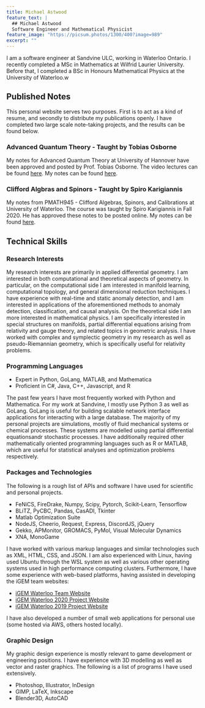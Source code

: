 ```yaml
---
title: Michael Astwood
feature_text: |
  ## Michael Astwood
  Software Engineer and Mathematical Physicist
feature_image: "https://picsum.photos/1300/400?image=989"
excerpt: ""
---
```


I am a software engineer at Sandvine ULC, working in Waterloo Ontario.
I recently completed a MSc in Mathematics at Wilfrid Laurier University. Before that,
I completed a BSc in Honours Mathematical Physics at the University of Waterloo.w

## Published Notes
This personal website serves two purposes. First is to act as a kind of resume, and secondly to distribute my publications openly.
I have completed two large scale note-taking projects, and the results can be found below.

### Advanced Quantum Theory - Taught by Tobias Osborne
My notes for Advanced Quantum Theory at University of Hannover have been approved and posted by Prof. Tobias Osborne. 
The video lectures can be found <a href="https://www.youtube.com/playlist?list=PLDfPUNusx1Eo60qx3Od2KLUL4b7VDPo9F">here</a>.
My notes can be found <a href="https://github.com/mastwood/advancedquantum">here</a>.

### Clifford Algbras and Spinors - Taught by Spiro Karigiannis
My notes from PMATH945 - Clifford Algebras, Spinors, and Calibrations at University of Waterloo. 
The course was taught by Spiro Karigiannis in Fall 2020. He has approved these notes to be posted online.
My notes can be found <a href="https://github.com/mastwood/clifford-algebras-notes">here</a>.



## Technical Skills

### Research Interests
My research interests are primarily in applied differential geometry. I am interested in both computational
and theoretical aspects of geometry. In particular, on the computational side I am interested in manifold learning,
computational topology, and general dimensional reduction techniques. I have experience with real-time and static anomaly detection,
and I am interested in applications of the aforementioned methods to anomaly detection, classification, and causal analysis.
On the theoretical side I am more interested in mathematical physics. I am specifically interested in special structures on manifolds,
partial differential equations arising from relativity and gauge theory, and related topics in geometric analysis. I have worked
with complex and symplectic geometry in my research as well as pseudo-Riemannian geometry, which is specifically useful for relativity problems.

### Programming Languages

- Expert in Python, GoLang, MATLAB, and Mathematica
- Proficient in C#, Java, C++, Javascript, and R

The past few years I have most frequently worked with Python and Mathematica. For my work at Sandvine, I mostly use Python 3 as well as GoLang.
GoLang is useful for building scalable network interface applications for interacting with a large database. 
The majority of my personal projects are simulations, mostly of fluid mechanical systems or chemical processes. These systems are
modelled using partial differential equationsandr stochastic processes. I have additionally required other mathematically oriented
programming languages such as R or MATLAB, which are useful for statistical analyses and optimization problems respectively. 

### Packages and Technologies
The following is a rough list of APIs and software I have used for scientific and personal projects.
- FeNiCS, FireDrake, Numpy, Scipy, Pytorch, Scikit-Learn, Tensorflow
- BLiTZ, PyCBC, Pandas, CasADI, Tkinter
- Matlab Optimization Suite
- NodeJS, Cheerio, Request, Express, DiscordJS, jQuery
- Gekko, APMonitor, GROMACS, PyMol, Visual Molecular Dynamics
- XNA, MonoGame
  
I have worked with various markup languages and similar technologies such as XML, HTML, CSS, and JSON. 
I am also experienced with Linux, having used Ubuntu through the WSL system as well as various other operating systems used in high performance computing clusters.
Furthermore, I have some experience with web-based platforms, having assisted in developing the iGEM team websites:

- <a href="https://igem.uwaterloo.ca/">iGEM Waterloo Team Website</a>
- <a href="https://2020.igem.org/Team:Waterloo">iGEM Waterloo 2020 Project Website</a>
- <a href="https://2019.igem.org/Team:Waterloo">iGEM Waterloo 2019 Project Website</a>

I have also developed a number of small web applications for personal use (some hosted via AWS, others hosted locally).

### Graphic Design
My graphic design experience is mostly relevant to game development or engineering positions. I have experience with 
3D modelling as well as vector and raster graphics. The following is a list of programs I have used extensively.

- Photoshop, Illustrator, InDesign
- GIMP, LaTeX, Inkscape
- Blender3D, AutoCAD
  
